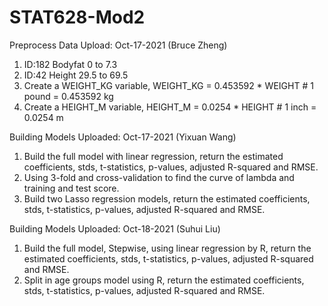 # STAT628-Mod2


Preprocess Data Upload: Oct-17-2021 (Bruce Zheng)
1. ID:182 Bodyfat 0 to 7.3
2. ID:42 Height 29.5 to 69.5
3. Create a WEIGHT_KG variable, WEIGHT_KG = 0.453592 * WEIGHT  # 1 pound = 0.453592 kg
4. Create a HEIGHT_M variable, HEIGHT_M = 0.0254 * HEIGHT  # 1 inch  =  0.0254 m


Building Models Uploaded: Oct-17-2021 (Yixuan Wang)
1. Build the full model with linear regression, return the estimated coefficients, stds, t-statistics, p-values, adjusted R-squared and RMSE.
2. Using 3-fold and cross-validation to find the curve of lambda and training and test score.
3. Build two Lasso regression models, return the estimated coefficients, stds, t-statistics, p-values, adjusted R-squared and RMSE.


Building Models Uploaded: Oct-18-2021 (Suhui Liu)
1. Build the full model, Stepwise, using linear regression by R, return the estimated coefficients, stds, t-statistics, p-values, adjusted R-squared and RMSE.
2. Split in age groups model using R, return the estimated coefficients, stds, t-statistics, p-values, adjusted R-squared and RMSE.

